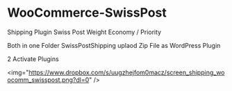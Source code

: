 # WooCommerce-SwissPost
Shipping Plugin Swiss Post Weight Economy / Priority

Both in one Folder SwissPostShipping uplaod Zip File as WordPress Plugin

2 Activate Plugins 

<img="https://www.dropbox.com/s/uugzhejfom0macz/screen_shipping_woocomm_swisspost.png?dl=0" />

